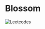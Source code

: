# Blossom
![Leetcodes](https://user-images.githubusercontent.com/95253429/235378835-74f6c725-6333-4093-8475-dfa083fa01d5.png)
